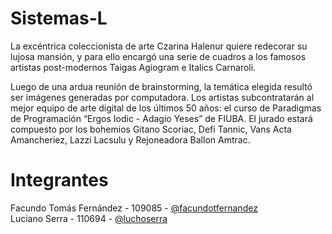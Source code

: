 # Sistemas-L

La excéntrica coleccionista de arte Czarina Halenur quiere redecorar su lujosa mansión, y para ello encargó una serie de cuadros a los famosos artistas post-modernos Taigas Agiogram e Italics Carnaroli.

Luego de una ardua reunión de brainstorming, la temática elegida resultó ser imágenes generadas por computadora. Los artistas subcontratarán al mejor equipo de arte digital de los últimos 50 años: el curso de Paradigmas de Programación “Ergos Iodic - Adagio Yeses” de FIUBA. El jurado estará compuesto por los bohemios Gitano Scoriac, Defi Tannic, Vans Acta Amancheriez, Lazzi Lacsulu y Rejoneadora Ballon Amtrac.
# Integrantes

Facundo Tomás Fernández - 109085 - [@facundotfernandez](https://github.com/facundotfernandez)  
Luciano Serra - 110694 - [@luchoserra](https://github.com/luchoserra)